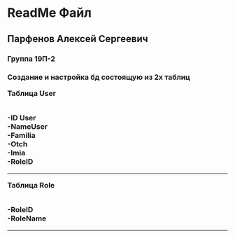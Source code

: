 <H1> ReadMe Файл</H1>
<H2> Парфенов Алексей Сергеевич </H2>
<H3> Группа 19П-2 <H3>
<p> Создание и настройка бд состоящую из 2х таблиц</p>
<p> Таблица User</p>
<br> -ID User
<br> -NameUser
<br> -Familia
<br> -Otch
<br> -Imia
<br> -RoleID
<HR>
<p> Таблица Role</p>
<br> -RoleID
<br> -RoleName
<HR>
